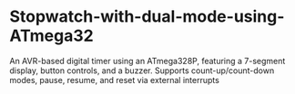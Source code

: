 # Stopwatch-with-dual-mode-using-ATmega32
An AVR-based digital timer using an ATmega328P, featuring a 7-segment display, button controls, and a buzzer. Supports count-up/count-down modes, pause, resume, and reset via external interrupts
